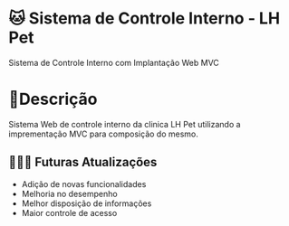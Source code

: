 # 🐱 Sistema de Controle Interno - LH Pet
Sistema de Controle Interno com Implantação Web MVC
# 📝Descrição
Sistema Web de controle interno da clinica LH Pet utilizando a imprementação MVC para composição do mesmo.
## 🚀👨‍💻 Futuras Atualizações
+ Adição de novas funcionalidades
+ Melhoria no desempenho
+ Melhor disposição de informações
+ Maior controle de acesso
